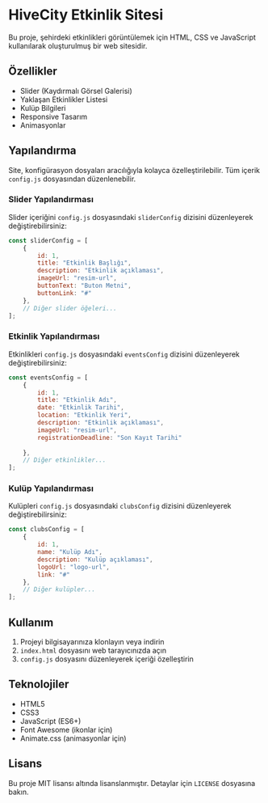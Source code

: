 # HiveCity Etkinlik Sitesi

Bu proje, şehirdeki etkinlikleri görüntülemek için HTML, CSS ve JavaScript kullanılarak oluşturulmuş bir web sitesidir.

## Özellikler

- Slider (Kaydırmalı Görsel Galerisi)
- Yaklaşan Etkinlikler Listesi
- Kulüp Bilgileri
- Responsive Tasarım
- Animasyonlar

## Yapılandırma

Site, konfigürasyon dosyaları aracılığıyla kolayca özelleştirilebilir. Tüm içerik `config.js` dosyasından düzenlenebilir.

### Slider Yapılandırması

Slider içeriğini `config.js` dosyasındaki `sliderConfig` dizisini düzenleyerek değiştirebilirsiniz:

```javascript
const sliderConfig = [
    {
        id: 1,
        title: "Etkinlik Başlığı",
        description: "Etkinlik açıklaması",
        imageUrl: "resim-url",
        buttonText: "Buton Metni",
        buttonLink: "#"
    },
    // Diğer slider öğeleri...
];
```


### Etkinlik Yapılandırması

Etkinlikleri `config.js` dosyasındaki `eventsConfig` dizisini düzenleyerek değiştirebilirsiniz:

```javascript
const eventsConfig = [
    {
        id: 1,
        title: "Etkinlik Adı",
        date: "Etkinlik Tarihi",
        location: "Etkinlik Yeri",
        description: "Etkinlik açıklaması",
        imageUrl: "resim-url",
        registrationDeadline: "Son Kayıt Tarihi"
        
    },
    // Diğer etkinlikler...
];
```

### Kulüp Yapılandırması

Kulüpleri `config.js` dosyasındaki `clubsConfig` dizisini düzenleyerek değiştirebilirsiniz:

```javascript
const clubsConfig = [
    {
        id: 1,
        name: "Kulüp Adı",
        description: "Kulüp açıklaması",
        logoUrl: "logo-url",
        link: "#"
    },
    // Diğer kulüpler...
];
```

## Kullanım

1. Projeyi bilgisayarınıza klonlayın veya indirin
2. `index.html` dosyasını web tarayıcınızda açın
3. `config.js` dosyasını düzenleyerek içeriği özelleştirin

## Teknolojiler

- HTML5
- CSS3
- JavaScript (ES6+)
- Font Awesome (ikonlar için)
- Animate.css (animasyonlar için)

## Lisans

Bu proje MIT lisansı altında lisanslanmıştır. Detaylar için `LICENSE` dosyasına bakın.
